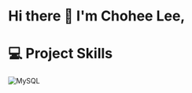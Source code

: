 # Hi there 👋 I'm Chohee Lee,

# 💻 Project Skills
<img alt="MySQL" src ="https://img.shields.io/badge/MySQL-4479A1?logo=mysql&logoColor=fff"/>


